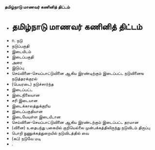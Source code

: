 **தமிழ்நாடு மாணவர் கணினித் திட்டம்**
- # தமிழ்நாடு மாணவர் கணினித் திட்டம்
- n. நடு
- நடுப்பகுதி
- இடையிடம்
- இடைப்பகுதி
- அரை
- இடுப்பு
- செய்வினை-செயப்பாட்டுவினை ஆகிய இரண்டிற்கும் இடைப்பட்ட நடுவினைங நடுத்தரக்குரல்
- (பெயரடை) நடுச்சார்ந்த
- இடைப்பட்ட
- இடைநிலையான
- சரி இடையான
- இடைக்காலத்துக்குரிய
- இடைப்பகுதியான
- இடையேயுள்ள இடையீடான
- செய்வினை-செயப்பாட்டுவினை ஆகிய இரண்டற்கும் இடைப்பட்ட தரமான
- (வினை) உதைபந்து பகையில் குறியெல்லை முன்பக்கத்திலிருந்து நடுவிடம் திருப்பு
- பொறி நுணுக்கத்துறையில் நடுவிடத்தில் வை
- (கப்) நடுவே மடி
- .

